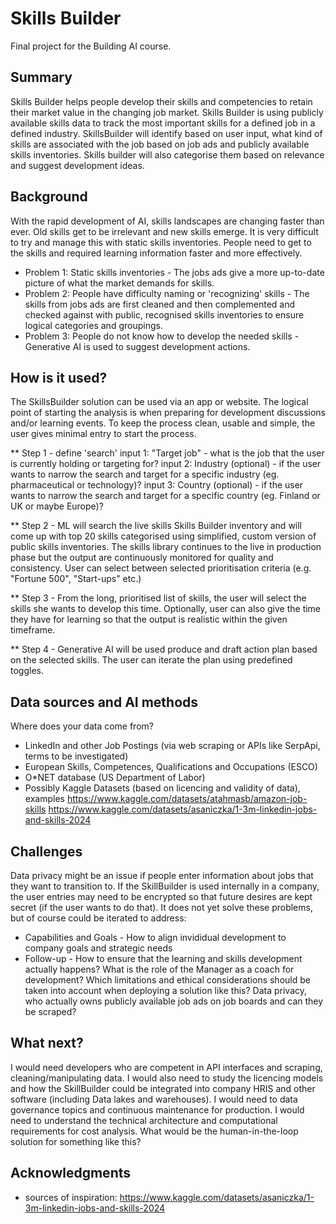 # Skills Builder
Final project for the Building AI course. 

## Summary

Skills Builder helps people develop their skills and competencies to retain their market value in the changing job market. Skills Builder is using publicly available skills data to track the most important skills for a defined job in a defined industry. SkillsBuilder will identify based on user input, what kind of skills are associated with the job based on job ads and publicly available skills inventories. Skills builder will also categorise them based on relevance and suggest development ideas.


## Background

With the rapid development of AI, skills landscapes are changing faster than ever. Old skills get to be irrelevant and new skills emerge. It is very difficult to try and manage this with static skills inventories. People need to get to the skills and required learning information faster and more effectively.

* Problem 1: Static skills inventories - The jobs ads give a more up-to-date picture of what the market demands for skills.
* Problem 2: People have difficulty naming or 'recognizing' skills - The skills from jobs ads are first cleaned and then complemented and checked against with public, recognised skills inventories to ensure logical categories and groupings. 
* Problem 3: People do not know how to develop the needed skills - Generative AI is used to suggest development actions.


## How is it used?

The SkillsBuilder solution can be used via an app or website. The logical point of starting the analysis is when preparing for development discussions and/or learning events. To keep the process clean, usable and simple, the user gives minimal entry to start the process. 

** Step 1 - define 'search'
input 1: "Target job" - what is the job that the user is currently holding or targeting for?
input 2: Industry (optional) - if the user wants to narrow the search and target for a specific industry (eg. pharmaceutical or technology)?
input 3: Country (optional) - if the user wants to narrow the search and target for a specific country (eg. Finland or UK or maybe Europe)?

** Step 2 - ML will search the live skills Skills Builder inventory and will come up with top 20 skills categorised using simplified, custom version of public skills inventories. The skills library continues to the live  in production phase but the output are continuously monitored for quality and consistency. User can select between selected prioritisation criteria (e.g. "Fortune 500", "Start-ups" etc.)

** Step 3 - From the long,  prioritised list of skills, the user will select the skills she wants to develop this time. Optionally, user can also give the time they have for learning so that the output is realistic within the given timeframe. 

** Step 4 - Generative AI will be used produce and draft action plan based on the selected skills. The user can iterate the plan using predefined toggles. 

## Data sources and AI methods 
Where does your data come from? 
* LinkedIn and other Job Postings (via web scraping or APIs like SerpApi, terms to be investigated)
* European Skills, Competences, Qualifications and Occupations (ESCO)
* O*NET database (US Department of Labor)
* Possibly Kaggle Datasets (based on licencing and validity of data), examples
  https://www.kaggle.com/datasets/atahmasb/amazon-job-skills
  https://www.kaggle.com/datasets/asaniczka/1-3m-linkedin-jobs-and-skills-2024 


## Challenges

Data privacy might be an issue if people enter information about jobs that they want to transition to. If the SkillBuilder is used internally in a company, the user entries may need to be encrypted so that future desires are kept secret (if the user wants to do that). It does not yet solve these problems, but of course could be iterated to address:
* Capabilities and Goals - How to align invididual development to company goals and strategic needs
* Follow-up - How to ensure that the learning and skills development actually happens? What is the role of the Manager as a coach for development?
Which limitations and ethical considerations should be taken into account when deploying a solution like this? Data privacy, who actually owns publicly available job ads on job boards and can they be scraped?
  
## What next?

I would need developers who are competent in API interfaces and scraping, cleaning/manipulating data. I would also need to study the licencing models and how the SkillBuilder could be integrated into company HRIS and other software (including Data lakes and warehouses). I would need to data governance topics and continuous maintenance for production. I would need to understand the technical architecture and computational requirements for cost analysis. What would be the human-in-the-loop solution for something like this?


## Acknowledgments

* sources of inspiration: https://www.kaggle.com/datasets/asaniczka/1-3m-linkedin-jobs-and-skills-2024 

